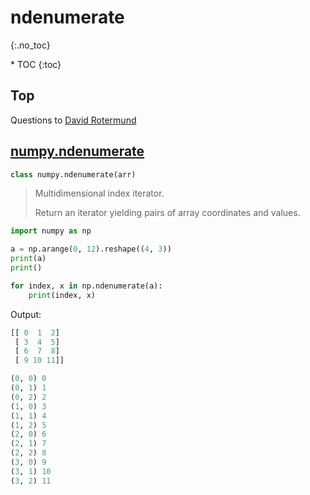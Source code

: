 # ndenumerate
{:.no_toc}

<nav markdown="1" class="toc-class">
* TOC
{:toc}
</nav>

## Top

Questions to [David Rotermund](mailto:davrot@uni-bremen.de)


## [numpy.ndenumerate](https://numpy.org/doc/stable/reference/generated/numpy.ndenumerate.html)

```python
class numpy.ndenumerate(arr)
```

> Multidimensional index iterator.
> 
> Return an iterator yielding pairs of array coordinates and values.


```python
import numpy as np

a = np.arange(0, 12).reshape((4, 3))
print(a)
print()

for index, x in np.ndenumerate(a):
    print(index, x)
```

Output:

```python
[[ 0  1  2]
 [ 3  4  5]
 [ 6  7  8]
 [ 9 10 11]]

(0, 0) 0
(0, 1) 1
(0, 2) 2
(1, 0) 3
(1, 1) 4
(1, 2) 5
(2, 0) 6
(2, 1) 7
(2, 2) 8
(3, 0) 9
(3, 1) 10
(3, 2) 11
```
